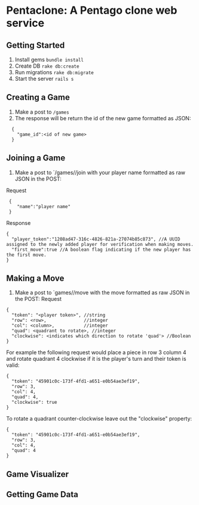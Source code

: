 # Pentaclone: A Pentago clone web service

## Getting Started
1. Install gems `bundle install`
2. Create DB `rake db:create`
3. Run migrations `rake db:migrate`
4. Start the server `rails s`

## Creating a Game
1. Make a post to `/games`
2. The response will be return the id of the new game formatted as JSON:
```
  {
    "game_id":<id of new game>
  }
```

## Joining a Game
1. Make a post to `/games/<id of game to join>/join with your player name formatted as raw JSON in the POST:

Request
```
 {
    "name":"player name"
 }
```

Response
```
{
  "player_token":"1208ad47-316c-4826-821a-27074b85c873", //A UUID assigned to the newly added player for verification when making moves.
  "first_move":true //A boolean flag indicating if the new player has the first move.
}
```

## Making a Move
1. Make a post to `games/<id of game to make move in>/move with the move formatted as raw JSON in the POST:
Request
```
{
  "token": "<player token>", //string
  "row": <row>,              //integer
  "col": <column>,           //integer
  "quad": <quadrant to rotate>, //integer
  "clockwise": <indicates which direction to rotate 'quad'> //Boolean
}
```
For example the following request would place a piece in row 3 column 4 and rotate quadrant 4 clockwise if it is the player's turn and their token is valid:
```
{
  "token": "45901c0c-173f-4fd1-a651-e0b54ae3ef19",
  "row": 3,
  "col": 4,
  "quad": 4,
  "clockwise": true
}
```

To rotate a quadrant counter-clockwise leave out the "clockwise" property:
```
{
  "token": "45901c0c-173f-4fd1-a651-e0b54ae3ef19",
  "row": 3,
  "col": 4,
  "quad": 4
}
```

## Game Visualizer

## Getting Game Data